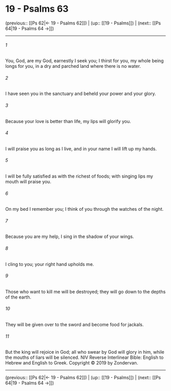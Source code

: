 # 19 - Psalms 63

(previous:: [[Ps 62|← 19 - Psalms 62]]) | (up:: [[19 - Psalms]]) | (next:: [[Ps 64|19 - Psalms 64 →]])

***


###### 1 
You, God, are my God, earnestly I seek you; I thirst for you, my whole being longs for you, in a dry and parched land where there is no water. 

###### 2 
I have seen you in the sanctuary and beheld your power and your glory. 

###### 3 
Because your love is better than life, my lips will glorify you. 

###### 4 
I will praise you as long as I live, and in your name I will lift up my hands. 

###### 5 
I will be fully satisfied as with the richest of foods; with singing lips my mouth will praise you. 

###### 6 
On my bed I remember you; I think of you through the watches of the night. 

###### 7 
Because you are my help, I sing in the shadow of your wings. 

###### 8 
I cling to you; your right hand upholds me. 

###### 9 
Those who want to kill me will be destroyed; they will go down to the depths of the earth. 

###### 10 
They will be given over to the sword and become food for jackals. 

###### 11 
But the king will rejoice in God; all who swear by God will glory in him, while the mouths of liars will be silenced. NIV Reverse Interlinear Bible: English to Hebrew and English to Greek. Copyright © 2019 by Zondervan.

***

(previous:: [[Ps 62|← 19 - Psalms 62]]) | (up:: [[19 - Psalms]]) | (next:: [[Ps 64|19 - Psalms 64 →]])
